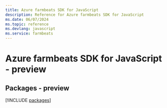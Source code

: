 ```yaml
---
title: Azure farmbeats SDK for JavaScript
description: Reference for Azure farmbeats SDK for JavaScript
ms.date: 06/07/2024
ms.topic: reference
ms.devlang: javascript
ms.service: farmbeats
---
```

# Azure farmbeats SDK for JavaScript - preview
## Packages - preview
[!INCLUDE [packages](farmbeats-index.md)]